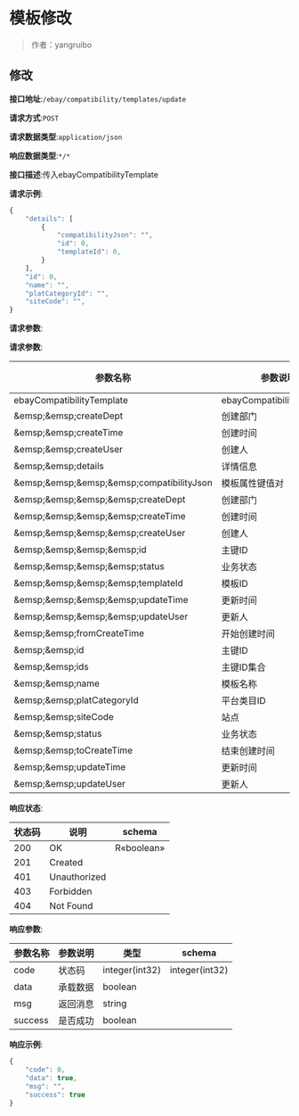 # 模板修改

> 作者：yangruibo

## 修改


**接口地址**:`/ebay/compatibility/templates/update`


**请求方式**:`POST`


**请求数据类型**:`application/json`


**响应数据类型**:`*/*`


**接口描述**:传入ebayCompatibilityTemplate


**请求示例**:


```javascript
{
	"details": [
		{
			"compatibilityJson": "",
			"id": 0,
			"templateId": 0,
		}
	],
	"id": 0,
	"name": "",
	"platCategoryId": "",
	"siteCode": "",
}
```


**请求参数**:


**请求参数**:


| 参数名称 | 参数说明 | in    | 是否必须 | 数据类型 | schema |
| -------- | -------- | ----- | -------- | -------- | ------ |
|ebayCompatibilityTemplate|ebayCompatibilityTemplate|body|true|EbayCompatibilityTemplateDTO|EbayCompatibilityTemplateDTO|
|&amp;emsp;&amp;emsp;createDept|创建部门||false|integer(int64)||
|&amp;emsp;&amp;emsp;createTime|创建时间||false|string(date-time)||
|&amp;emsp;&amp;emsp;createUser|创建人||false|integer(int64)||
|&amp;emsp;&amp;emsp;details|详情信息||false|array|EbayCompatibilityTemplateDetailDTO|
|&amp;emsp;&amp;emsp;&amp;emsp;&amp;emsp;compatibilityJson|模板属性键值对||false|string||
|&amp;emsp;&amp;emsp;&amp;emsp;&amp;emsp;createDept|创建部门||false|integer(int64)||
|&amp;emsp;&amp;emsp;&amp;emsp;&amp;emsp;createTime|创建时间||false|string(date-time)||
|&amp;emsp;&amp;emsp;&amp;emsp;&amp;emsp;createUser|创建人||false|integer(int64)||
|&amp;emsp;&amp;emsp;&amp;emsp;&amp;emsp;id|主键ID||false|integer(int64)||
|&amp;emsp;&amp;emsp;&amp;emsp;&amp;emsp;status|业务状态||false|integer(int32)||
|&amp;emsp;&amp;emsp;&amp;emsp;&amp;emsp;templateId|模板ID||false|integer(int64)||
|&amp;emsp;&amp;emsp;&amp;emsp;&amp;emsp;updateTime|更新时间||false|string(date-time)||
|&amp;emsp;&amp;emsp;&amp;emsp;&amp;emsp;updateUser|更新人||false|integer(int64)||
|&amp;emsp;&amp;emsp;fromCreateTime|开始创建时间||false|string(date-time)||
|&amp;emsp;&amp;emsp;id|主键ID||false|integer(int64)||
|&amp;emsp;&amp;emsp;ids|主键ID集合||false|array|integer|
|&amp;emsp;&amp;emsp;name|模板名称||false|string||
|&amp;emsp;&amp;emsp;platCategoryId|平台类目ID||false|string||
|&amp;emsp;&amp;emsp;siteCode|站点||false|string||
|&amp;emsp;&amp;emsp;status|业务状态||false|integer(int32)||
|&amp;emsp;&amp;emsp;toCreateTime|结束创建时间||false|string(date-time)||
|&amp;emsp;&amp;emsp;updateTime|更新时间||false|string(date-time)||
|&amp;emsp;&amp;emsp;updateUser|更新人||false|integer(int64)|||


**响应状态**:


| 状态码 | 说明 | schema |
| -------- | -------- | ----- | 
|200|OK|R«boolean»|
|201|Created||
|401|Unauthorized||
|403|Forbidden||
|404|Not Found|||


**响应参数**:


| 参数名称 | 参数说明 | 类型 | schema |
| -------- | -------- | ----- |----- | 
|code|状态码|integer(int32)|integer(int32)|
|data|承载数据|boolean||
|msg|返回消息|string||
|success|是否成功|boolean|||


**响应示例**:
```javascript
{
	"code": 0,
	"data": true,
	"msg": "",
	"success": true
}
```
